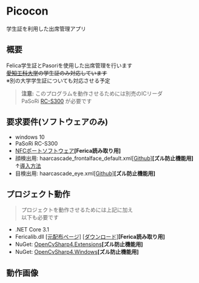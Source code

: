 # Picocon
学生証を利用した出席管理アプリ

## 概要
Felica学生証とPasoriを使用した出席管理を行います<br>
~~[愛知工科大学](https://www.aut.ac.jp/)の学生証のみ対応しています~~<br>
※別の大学学生証についても対応させる予定

>**注意:**
>このプログラムを動作させるためには別売のICリーダ<br>
>PaSoRi [RC-S300](https://www.sony.co.jp/Products/felica/consumer/) が必要です

## 要求要件(ソフトウェアのみ)
- windows 10
- PaSoRi RC-S300
- [NFCポートソフトウェア](https://www.sony.co.jp/Products/felica/consumer/support/download/nfcportsoftware.html?j-short=fsc_dl)**[Ferica読み取り用]**
- 顔検出用: haarcascade_frontalface_default.xml[[Github]](https://github.com/opencv/opencv/tree/master/data/haarcascades)**[ズル防止機能用]**<br>
↑[導入方法](https://github.com/hohjukgi/Picocon/wiki/%E4%BA%8B%E5%89%8D%E6%BA%96%E5%82%99)
- 目検出用: haarcascade_eye.xml[[Github]](https://github.com/opencv/opencv/tree/master/data/haarcascades)**[ズル防止機能用]**

## プロジェクト動作
> プロジェクトを動作させるためには上記に加え<br>
> 以下も必要です
- .NET Core 3.1
- Fericalib.dll [[元配布ページ]](http://felicalib.tmurakam.org/)
[[ダウンロード]](https://github.com/hohjukgi/Test/files/9956930/felicalib-0.4.2.zip)**[Ferica読み取り用]**
- NuGet: [OpenCvSharp4.Extensions](https://www.nuget.org/packages/OpenCvSharp4.Extensions/4.6.0.20220608?_src=template)**[ズル防止機能用]**
- NuGet: [OpenCvSharp4.Windows](https://www.nuget.org/packages/OpenCvSharp4.Windows/4.6.0.20220608?_src=template)**[ズル防止機能用]**

## 動作画像
